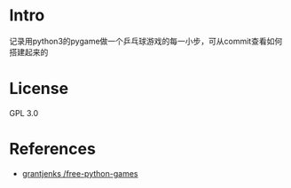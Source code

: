 # Intro
记录用python3的pygame做一个乒乓球游戏的每一小步，可从commit查看如何搭建起来的
# License
GPL 3.0
# References
- [ grantjenks /free-python-games ](https://github.com/grantjenks/free-python-games)